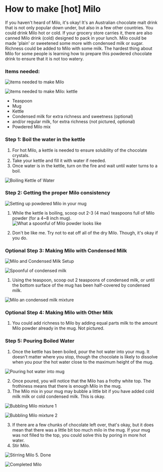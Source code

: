 # How to make [hot] Milo

If you haven't heard of Milo, it's okay! It's an Australian chocolate malt drink that is not only popular down under, but also in a few other countries. You could drink Milo hot or cold. If your grocery store carries it, there are also canned Milo drink (cold) designed to pack in your lunch. Milo could be made 'plain' or sweetened some more with condensed milk or sugar. Richness could be added to Milo with some milk. The hardest thing about Milo for some people is learning how to prepare this powdered chocolate drink to ensure that it is not too watery.

### Items needed:

![items needed to make Milo](https://github.com/Munnu/eng_application/blob/master/Documentation/images/1%20Milo%20Items.jpg "Milo Making Tools")

![items needed to make Milo: kettle](https://github.com/Munnu/eng_application/blob/master/Documentation/images/2%20Milo%20Kettle.jpg "Kettle")

  - Teaspoon
  - Mug
  - Kettle
  - Condensed milk for extra richness and sweetness (optional)
  - and/or regular milk, for extra richness (not pictured, optional)
  - Powdered Milo mix

### Step 1: Boil the water in the kettle 
  1. For hot Milo, a kettle is needed to ensure solubility of the chocolate crystals.
  2. Take your kettle and fill it with water if needed.
  3. Once water is in the kettle, turn on the fire and wait until water turns to a boil.
  
![Boiling Kettle of Water](https://github.com/Munnu/eng_application/blob/master/Documentation/images/3%20Milo%20Kettle%20Fire.jpg "Boiling Kettle of Water")

### Step 2: Getting the proper Milo consistency

![Setting up powdered Milo in your mug](https://github.com/Munnu/eng_application/blob/master/Documentation/images/4%20Milo%20Powder%20and%20Cup.jpg "Setting up powdered Milo in your mug")

1. While the kettle is boiling, scoop out 2-3 (4 max) teaspoons full of Milo powder (for a 4~8 inch mug).
![What a spoonful of Milo powder looks like](https://github.com/Munnu/eng_application/blob/master/Documentation/images/5%20Milo%20Spoonful.jpg "Spoonful of Milo Powder")

2. Don't be like me. Try not to eat off all of the dry Milo. Though, it's okay if you do.

### Optional Step 3: Making Milo with Condensed Milk


![Milo and Condensed Milk Setup](https://github.com/Munnu/eng_application/blob/master/Documentation/images/6%20Milo%20Cup%20and%20Condensed%20Milk.jpg "Milo and Condensed Milk Setup")

![Spoonful of condensed milk](https://github.com/Munnu/eng_application/blob/master/Documentation/images/7%20Milo%20Spoon%20and%20Condensed%20Milk.jpg "Spoonful of condensed milk")

1. Using the teaspoon, scoop out 2 teaspoons of condensed milk, or until the bottom surface of the mug has been half-covered by condensed milk.

![Milo an condensed milk mixture](https://github.com/Munnu/eng_application/blob/master/Documentation/images/8%20Milo%20and%20Condensed%20Milk%20Mixture.jpg "Milo and condensed milk mixture")

### Optional Step 4: Making Milo with Other Milk
1. You could add richness to Milo by adding equal parts milk to the amount Milo powder already in the mug. Not pictured.

### Step 5: Pouring Boiled Water

1. Once the kettle has been boiled, pour the hot water into your mug. It doesn't matter where you stop, though the chocolate is likely to dissolve when you pour the hot water close to the maximum height of the mug.

![Pouring hot water into mug](https://github.com/Munnu/eng_application/blob/master/Documentation/images/9%20Milo%20Pouring%20Hot%20Water.jpg "Pouring hot water into mug")

2. Once poured, you will notice that the Milo has a frothy white top. The frothiness means that there is enough Milo in the mug.
3. The Milo mix in your mug may bubble a little bit if you have added cold milk milk or cold condensed milk. This is okay.

![Bubbling Milo mixture 1](https://github.com/Munnu/eng_application/blob/master/Documentation/images/10%20Milo%20Bubbling.jpg "Bubbling Milo mixture")

![Bubbling Milo mixture 2](https://github.com/Munnu/eng_application/blob/master/Documentation/images/11%20Milo%20Bubbling.jpg "Bubbling Milo mixture")

3. If there are a few chunks of chocolate left over, that's okay, but it does mean that there was a little bit too much milo in the mug. If your mug was not filled to the top, you could solve this by poring in more hot water.
4. Stir Milo.

![Stirring Milo](https://github.com/Munnu/eng_application/blob/master/Documentation/images/12%20Milo%20Stirring.jpg "Stirring Milo")
5. Done

![Completed Milo](https://github.com/Munnu/eng_application/blob/master/Documentation/images/13%20Milo%20Finished.jpg "Completed Milo")

